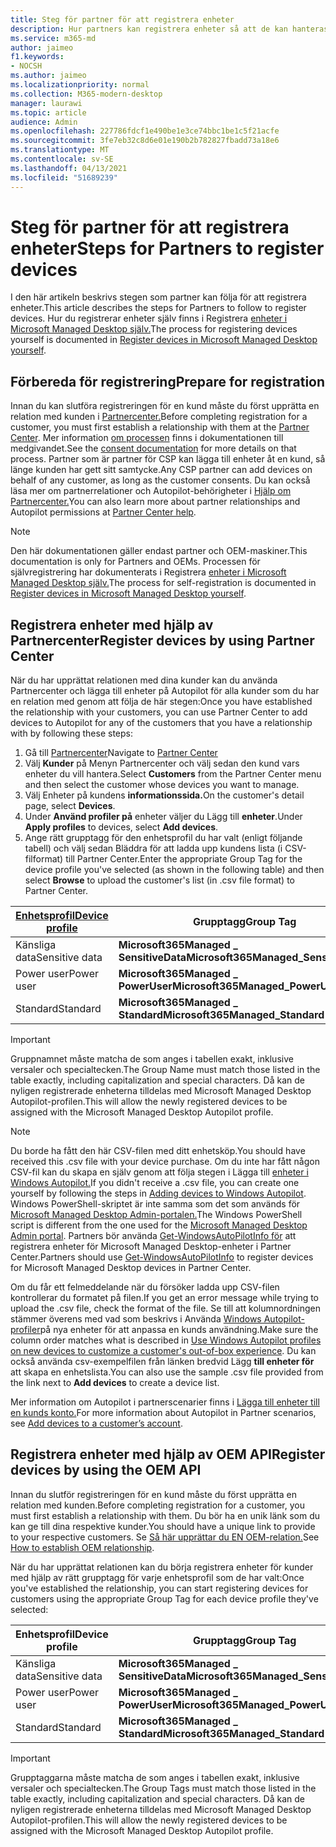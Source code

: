 ```yaml
---
title: Steg för partner för att registrera enheter
description: Hur partners kan registrera enheter så att de kan hanteras av Microsoft Managed Desktop
ms.service: m365-md
author: jaimeo
f1.keywords:
- NOCSH
ms.author: jaimeo
ms.localizationpriority: normal
ms.collection: M365-modern-desktop
manager: laurawi
ms.topic: article
audience: Admin
ms.openlocfilehash: 227786fdcf1e490be1e3ce74bbc1be1c5f21acfe
ms.sourcegitcommit: 3fe7eb32c8d6e01e190b2b782827fbadd73a18e6
ms.translationtype: MT
ms.contentlocale: sv-SE
ms.lasthandoff: 04/13/2021
ms.locfileid: "51689239"
---
```

# <a name="steps-for-partners-to-register-devices"></a><span data-ttu-id="5609f-103">Steg för partner för att registrera enheter</span><span class="sxs-lookup"><span data-stu-id="5609f-103">Steps for Partners to register devices</span></span>


<span data-ttu-id="5609f-104">I den här artikeln beskrivs stegen som partner kan följa för att registrera enheter.</span><span class="sxs-lookup"><span data-stu-id="5609f-104">This article describes the steps for Partners to follow to register devices.</span></span> <span data-ttu-id="5609f-105">Hur du registrerar enheter själv finns i Registrera [enheter i Microsoft Managed Desktop själv.](register-devices-self.md)</span><span class="sxs-lookup"><span data-stu-id="5609f-105">The process for registering devices yourself is documented in [Register devices in Microsoft Managed Desktop yourself](register-devices-self.md).</span></span>



## <a name="prepare-for-registration"></a><span data-ttu-id="5609f-106">Förbereda för registrering</span><span class="sxs-lookup"><span data-stu-id="5609f-106">Prepare for registration</span></span> 
<span data-ttu-id="5609f-107">Innan du kan slutföra registreringen för en kund måste du först upprätta en relation med kunden i [Partnercenter.](https://partner.microsoft.com/dashboard)</span><span class="sxs-lookup"><span data-stu-id="5609f-107">Before completing registration for a customer, you must first establish a relationship with them at the [Partner Center](https://partner.microsoft.com/dashboard).</span></span> <span data-ttu-id="5609f-108">Mer information [om processen](/windows/deployment/windows-autopilot/registration-auth#csp-authorization) finns i dokumentationen till medgivandet.</span><span class="sxs-lookup"><span data-stu-id="5609f-108">See the [consent documentation](/windows/deployment/windows-autopilot/registration-auth#csp-authorization) for more details on that process.</span></span> <span data-ttu-id="5609f-109">Partner som är partner för CSP kan lägga till enheter åt en kund, så länge kunden har gett sitt samtycke.</span><span class="sxs-lookup"><span data-stu-id="5609f-109">Any CSP partner can add devices on behalf of any customer, as long as the customer consents.</span></span> <span data-ttu-id="5609f-110">Du kan också läsa mer om partnerrelationer och Autopilot-behörigheter i [Hjälp om Partnercenter.](/partner-center/customers_revoke_admin_privileges#windows-autopilot)</span><span class="sxs-lookup"><span data-stu-id="5609f-110">You can also learn more about partner relationships and Autopilot permissions at [Partner Center help](/partner-center/customers_revoke_admin_privileges#windows-autopilot).</span></span>


> [!NOTE]
> <span data-ttu-id="5609f-111">Den här dokumentationen gäller endast partner och OEM-maskiner.</span><span class="sxs-lookup"><span data-stu-id="5609f-111">This documentation is only for Partners and OEMs.</span></span> <span data-ttu-id="5609f-112">Processen för självregistrering har dokumenterats i Registrera [enheter i Microsoft Managed Desktop själv.](register-devices-self.md)</span><span class="sxs-lookup"><span data-stu-id="5609f-112">The process for self-registration is documented in [Register devices in Microsoft Managed Desktop yourself](register-devices-self.md).</span></span>


## <a name="register-devices-by-using-partner-center"></a><span data-ttu-id="5609f-113">Registrera enheter med hjälp av Partnercenter</span><span class="sxs-lookup"><span data-stu-id="5609f-113">Register devices by using Partner Center</span></span>

<span data-ttu-id="5609f-114">När du har upprättat relationen med dina kunder kan du använda Partnercenter och lägga till enheter på Autopilot för alla kunder som du har en relation med genom att följa de här stegen:</span><span class="sxs-lookup"><span data-stu-id="5609f-114">Once you have established the relationship with your customers, you can use Partner Center to add devices to Autopilot for any of the customers that you have a relationship with by following these steps:</span></span>

1. <span data-ttu-id="5609f-115">Gå till [Partnercenter](https://partner.microsoft.com/dashboard)</span><span class="sxs-lookup"><span data-stu-id="5609f-115">Navigate to [Partner Center](https://partner.microsoft.com/dashboard)</span></span>
2. <span data-ttu-id="5609f-116">Välj **Kunder** på Menyn Partnercenter och välj sedan den kund vars enheter du vill hantera.</span><span class="sxs-lookup"><span data-stu-id="5609f-116">Select **Customers** from the Partner Center menu and then select the customer whose devices you want to manage.</span></span>
3. <span data-ttu-id="5609f-117">Välj Enheter på kundens **informationssida.**</span><span class="sxs-lookup"><span data-stu-id="5609f-117">On the customer's detail page, select **Devices**.</span></span>
4. <span data-ttu-id="5609f-118">Under **Använd profiler på** enheter väljer du Lägg till **enheter**.</span><span class="sxs-lookup"><span data-stu-id="5609f-118">Under **Apply profiles** to devices, select **Add devices**.</span></span>
5. <span data-ttu-id="5609f-119">Ange rätt grupptagg för den enhetsprofil du har valt (enligt följande  tabell) och välj sedan Bläddra för att ladda upp kundens lista (i CSV-filformat) till Partner Center.</span><span class="sxs-lookup"><span data-stu-id="5609f-119">Enter the appropriate Group Tag for the device profile you've selected (as shown in the following table) and then select **Browse** to upload the customer's list (in .csv file format) to Partner Center.</span></span>

|[<span data-ttu-id="5609f-120">Enhetsprofil</span><span class="sxs-lookup"><span data-stu-id="5609f-120">Device profile</span></span>](../service-description/profiles.md)  |<span data-ttu-id="5609f-121">Grupptagg</span><span class="sxs-lookup"><span data-stu-id="5609f-121">Group Tag</span></span>  |
|---------|---------|
|<span data-ttu-id="5609f-122">Känsliga data</span><span class="sxs-lookup"><span data-stu-id="5609f-122">Sensitive data</span></span>     |<span data-ttu-id="5609f-123">**Microsoft365Managed \_ SensitiveData**</span><span class="sxs-lookup"><span data-stu-id="5609f-123">**Microsoft365Managed\_SensitiveData**</span></span>    |
|<span data-ttu-id="5609f-124">Power user</span><span class="sxs-lookup"><span data-stu-id="5609f-124">Power user</span></span>     | <span data-ttu-id="5609f-125">**Microsoft365Managed \_ PowerUser**</span><span class="sxs-lookup"><span data-stu-id="5609f-125">**Microsoft365Managed\_PowerUser**</span></span>          |
|<span data-ttu-id="5609f-126">Standard</span><span class="sxs-lookup"><span data-stu-id="5609f-126">Standard</span></span>     | <span data-ttu-id="5609f-127">**Microsoft365Managed \_ Standard**</span><span class="sxs-lookup"><span data-stu-id="5609f-127">**Microsoft365Managed\_Standard**</span></span>        |

> [!IMPORTANT]
> <span data-ttu-id="5609f-128">Gruppnamnet måste matcha de som anges i tabellen exakt, inklusive versaler och specialtecken.</span><span class="sxs-lookup"><span data-stu-id="5609f-128">The Group Name must match those listed in the table exactly, including capitalization and special characters.</span></span> <span data-ttu-id="5609f-129">Då kan de nyligen registrerade enheterna tilldelas med Microsoft Managed Desktop Autopilot-profilen.</span><span class="sxs-lookup"><span data-stu-id="5609f-129">This will allow the newly registered devices to be assigned with the Microsoft Managed Desktop Autopilot profile.</span></span>

>[!NOTE]
> <span data-ttu-id="5609f-130">Du borde ha fått den här CSV-filen med ditt enhetsköp.</span><span class="sxs-lookup"><span data-stu-id="5609f-130">You should have received this .csv file with your device purchase.</span></span> <span data-ttu-id="5609f-131">Om du inte har fått någon CSV-fil kan du skapa en själv genom att följa stegen i Lägga till [enheter i Windows Autopilot.](/windows/deployment/windows-autopilot/add-devices#collecting-the-hardware-id-from-existing-devices-using-powershell)</span><span class="sxs-lookup"><span data-stu-id="5609f-131">If you didn't receive a .csv file, you can create one yourself by following the steps in [Adding devices to Windows Autopilot](/windows/deployment/windows-autopilot/add-devices#collecting-the-hardware-id-from-existing-devices-using-powershell).</span></span> <span data-ttu-id="5609f-132">Windows PowerShell-skriptet är inte samma som det som används för [Microsoft Managed Desktop Admin-portalen.](./register-devices-self.md#obtain-the-hardware-hash)</span><span class="sxs-lookup"><span data-stu-id="5609f-132">The Windows PowerShell script is different from the one used for the [Microsoft Managed Desktop Admin portal](./register-devices-self.md#obtain-the-hardware-hash).</span></span> <span data-ttu-id="5609f-133">Partners bör använda [Get-WindowsAutoPilotInfo för](https://www.powershellgallery.com/packages/Get-WindowsAutoPilotInfo) att registrera enheter för Microsoft Managed Desktop-enheter i Partner Center.</span><span class="sxs-lookup"><span data-stu-id="5609f-133">Partners should use [Get-WindowsAutoPilotInfo](https://www.powershellgallery.com/packages/Get-WindowsAutoPilotInfo) to register devices for Microsoft Managed Desktop devices in Partner Center.</span></span>

<span data-ttu-id="5609f-134">Om du får ett felmeddelande när du försöker ladda upp CSV-filen kontrollerar du formatet på filen.</span><span class="sxs-lookup"><span data-stu-id="5609f-134">If you get an error message while trying to upload the .csv file, check the format of the file.</span></span> <span data-ttu-id="5609f-135">Se till att kolumnordningen stämmer överens med vad som beskrivs i Använda [Windows Autopilot-profiler](/partner-center/autopilot#add-devices-to-a-customers-account)på nya enheter för att anpassa en kunds användning.</span><span class="sxs-lookup"><span data-stu-id="5609f-135">Make sure the column order matches what is described in [Use Windows Autopilot profiles on new devices to customize a customer's out-of-box experience](/partner-center/autopilot#add-devices-to-a-customers-account).</span></span> <span data-ttu-id="5609f-136">Du kan också använda csv-exempelfilen från länken bredvid Lägg **till enheter för** att skapa en enhetslista.</span><span class="sxs-lookup"><span data-stu-id="5609f-136">You can also use the sample .csv file provided from the link next to **Add devices** to create a device list.</span></span> 

<span data-ttu-id="5609f-137">Mer information om Autopilot i partnerscenarier finns i [Lägga till enheter till en kunds konto.](/partner-center/autopilot#add-devices-to-a-customers-account)</span><span class="sxs-lookup"><span data-stu-id="5609f-137">For more information about Autopilot in Partner scenarios, see [Add devices to a customer’s account](/partner-center/autopilot#add-devices-to-a-customers-account).</span></span>


## <a name="register-devices-by-using-the-oem-api"></a><span data-ttu-id="5609f-138">Registrera enheter med hjälp av OEM API</span><span class="sxs-lookup"><span data-stu-id="5609f-138">Register devices by using the OEM API</span></span>

<span data-ttu-id="5609f-139">Innan du slutför registreringen för en kund måste du först upprätta en relation med kunden.</span><span class="sxs-lookup"><span data-stu-id="5609f-139">Before completing registration for a customer, you must first establish a relationship with them.</span></span> <span data-ttu-id="5609f-140">Du bör ha en unik länk som du kan ge till dina respektive kunder.</span><span class="sxs-lookup"><span data-stu-id="5609f-140">You should have a unique link to provide to your respective customers.</span></span> <span data-ttu-id="5609f-141">Se [Så här upprättar du EN OEM-relation.](/windows/deployment/windows-autopilot/registration-auth#oem-authorization)</span><span class="sxs-lookup"><span data-stu-id="5609f-141">See [How to establish OEM relationship](/windows/deployment/windows-autopilot/registration-auth#oem-authorization).</span></span>

<span data-ttu-id="5609f-142">När du har upprättat relationen kan du börja registrera enheter för kunder med hjälp av rätt grupptagg för varje enhetsprofil som de har valt:</span><span class="sxs-lookup"><span data-stu-id="5609f-142">Once you've established the relationship, you can start registering devices for customers using the appropriate Group Tag for each device profile they've selected:</span></span>


|<span data-ttu-id="5609f-143">Enhetsprofil</span><span class="sxs-lookup"><span data-stu-id="5609f-143">Device profile</span></span>  |<span data-ttu-id="5609f-144">Grupptagg</span><span class="sxs-lookup"><span data-stu-id="5609f-144">Group Tag</span></span>  |
|---------|---------|
|<span data-ttu-id="5609f-145">Känsliga data</span><span class="sxs-lookup"><span data-stu-id="5609f-145">Sensitive data</span></span>     | <span data-ttu-id="5609f-146">**Microsoft365Managed \_ SensitiveData**</span><span class="sxs-lookup"><span data-stu-id="5609f-146">**Microsoft365Managed\_SensitiveData**</span></span>     |
|<span data-ttu-id="5609f-147">Power user</span><span class="sxs-lookup"><span data-stu-id="5609f-147">Power user</span></span>     | <span data-ttu-id="5609f-148">**Microsoft365Managed \_ PowerUser**</span><span class="sxs-lookup"><span data-stu-id="5609f-148">**Microsoft365Managed\_PowerUser**</span></span>          |
|<span data-ttu-id="5609f-149">Standard</span><span class="sxs-lookup"><span data-stu-id="5609f-149">Standard</span></span>     | <span data-ttu-id="5609f-150">**Microsoft365Managed \_ Standard**</span><span class="sxs-lookup"><span data-stu-id="5609f-150">**Microsoft365Managed\_Standard**</span></span>      |

> [!IMPORTANT]
> <span data-ttu-id="5609f-151">Grupptaggarna måste matcha de som anges i tabellen exakt, inklusive versaler och specialtecken.</span><span class="sxs-lookup"><span data-stu-id="5609f-151">The Group Tags must match those listed in the table exactly, including capitalization and special characters.</span></span> <span data-ttu-id="5609f-152">Då kan de nyligen registrerade enheterna tilldelas med Microsoft Managed Desktop Autopilot-profilen.</span><span class="sxs-lookup"><span data-stu-id="5609f-152">This will allow the newly registered devices to be assigned with the Microsoft Managed Desktop Autopilot profile.</span></span>